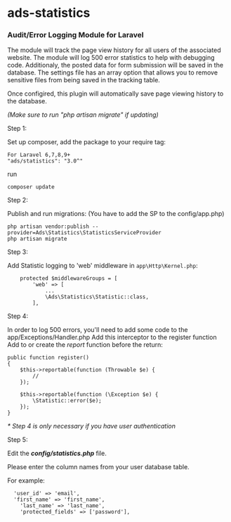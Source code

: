 ads-statistics
==============

<h3>Audit/Error Logging Module for Laravel</h3>

The module will track the page view history for all users of the associated website. The module will log 500 error statistics to help with debugging code. Additionaly, the posted data for form submission will be saved in the database. The settings file has an array option that allows you to remove sensitive files from being saved in the tracking table.

Once configired, this plugin will automatically save page viewing history to the database.

_(Make sure to run "php artisan migrate" if updating)_

Step 1:

Set up composer, add the package to your require tag:
```
For Laravel 6,7,8,9+
"ads/statistics": "3.0^"
```

run
```
composer update
```

Step 2:

Publish and run migrations: (You have to add the SP to the config/app.php)
```
php artisan vendor:publish --provider=Ads\Statistics\StatisticsServiceProvider
php artisan migrate
```

Step 3:

Add Statistic logging to 'web' middleware in `app\Http\Kernel.php`:
```
    protected $middlewareGroups = [
        'web' => [
            ...
            \Ads\Statistics\Statistic::class,
        ],
```

Step 4:

In order to log 500 errors, you'll need to add some code to the app/Exceptions/Handler.php Add this interceptor to the register function
Add to or create the *report* function before the return:
```
public function register()
{
	$this->reportable(function (Throwable $e) {
	    //
	});

	$this->reportable(function (\Exception $e) {
	    \Statistic::error($e);
	});
}
```

_* Step 4 is only necessary if you have user authentication_

Step 5:

Edit the _<b>config/statistics.php</b>_ file.

Please enter the column names from your user database table.

For example:
```
  'user_id' => 'email',
  'first_name' => 'first_name',
	'last_name' => 'last_name',
	'protected_fields' => ['password'],
```
